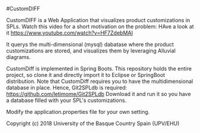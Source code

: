 
#CustomDIFF 

CustomDIFF is a Web Application that visualizes product customizations in SPLs. Watch this video for a short motivation on the problem:  HAve a look at it https://www.youtube.com/watch?v=HF7ZdebMAI

It querys the multi-dimensional (mysql) dabatase where the product customizations are stored, and visualizes them by leveraging Alluvial diagrams.

CustomDiff is implemented in Spring Boots.  This repository holds the entire project, so clone it and directly import it to Eclipse or SpringBoot distribution. Note that CustomDiff requires you to have the multidimensional database in place.  Hence, Git2SPLdb is required: https://github.com/letimome/Git2SPLdb Download it and run it so you have a database filled with your SPL's customizations.

Modify the application.properties file for your own setting.

Copyright (c) 2018 University of the Basque Country Spain (UPV/EHU)
